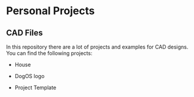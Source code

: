 # Personal Projects 

## CAD Files

In this repository there are a lot of projects and examples for CAD designs.
You can find the following projects:

- House
- DogOS logo


- Project Template

